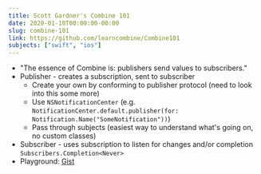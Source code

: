 ```yaml
---
title: Scott Gardner's Combine 101
date: 2020-01-10T00:00:00-00:00
slug: combine-101
link: https://github.com/learncombine/Combine101
subjects: ["swift", "ios"]
---
```


* "The essence of Combine is: publishers send values to subscribers."
* Publisher - creates a subscription, sent to subscriber
    * Create your own by conforming to publisher protocol (need to look into this some more)
    * Use `NSNotificationCenter` (e.g. `NotificationCenter.default.publisher(for: Notification.Name("SomeNotification"))`)
    * Pass through subjects (easiest way to understand what's going on, no custom classes)
* Subscriber - uses subscription to listen for changes and/or completion `Subscribers.Completion<Never>`
* Playground: [Gist](https://gist.github.com/derrickshowers/adbd6297a7d44388e5c8d47be1a46461)